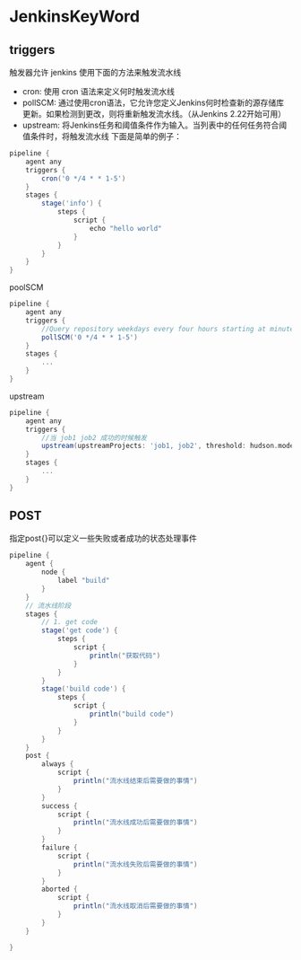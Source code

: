 # JenkinsKeyWord

## triggers
触发器允许 jenkins 使用下面的方法来触发流水线
- cron: 使用 cron 语法来定义何时触发流水线
- pollSCM: 通过使用cron语法，它允许您定义Jenkins何时检查新的源存储库更新。如果检测到更改，则将重新触发流水线。（从Jenkins 2.22开始可用）
- upstream: 将Jenkins任务和阈值条件作为输入。当列表中的任何任务符合阈值条件时，将触发流水线
下面是简单的例子：
```Groovy
pipeline {
    agent any
    triggers {
        cron('0 */4 * * 1-5')
    }
    stages {
        stage('info') {
            steps {
                script {
                    echo "hello world"
                }
            }
        }
    }
}
```
poolSCM
```Groovy
pipeline {
    agent any
    triggers {
        //Query repository weekdays every four hours starting at minute 0
        pollSCM('0 */4 * * 1-5')
    }
    stages {
        ...
    }
}
```
upstream
```Groovy
pipeline {
    agent any
    triggers {
        //当 job1 job2 成功的时候触发
        upstream(upstreamProjects: 'job1, job2', threshold: hudson.model.Result.SUCCESS)
    }
    stages {
        ...
    }
}
```
## POST
指定post{}可以定义一些失败或者成功的状态处理事件
```Groovy
pipeline {
    agent { 
        node {
            label "build"
        }
    }
    // 流水线阶段
    stages {
        // 1. get code
        stage('get code') {
            steps {
                script {
                    println("获取代码")
                }       
            }
        }
        stage('build code') {
            steps {
                script {
                    println("build code")
                }
            }
        }
    }
    post {
        always {
            script {
                println("流水线结束后需要做的事情")
            }
        }
        success {
            script {
                println("流水线成功后需要做的事情")
            }
        }
        failure {
            script {
                println("流水线失败后需要做的事情")
            }
        }
        aborted {
            script {
                println("流水线取消后需要做的事情")
            }
        }
    }

}

```